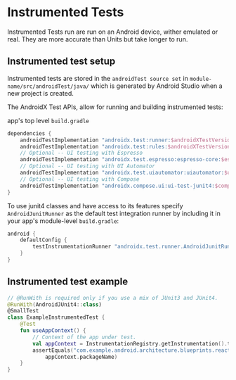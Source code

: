 # Instrumented Tests

Instrumented Tests run are run on an Android device, wither emulated or real. They are more accurate than Units but take longer to run.

## Instrumented test setup

Instrumented tests are stored in the `androidTest source set` in `module-name/src/androidTest/java/` which is generated by Android Studio when a new project is created.

The AndroidX Test APIs, allow for running and building instrumented tests:

app's top level `build.gradle`

```gradle
dependencies {
    androidTestImplementation "androidx.test:runner:$androidXTestVersion"
    androidTestImplementation "androidx.test:rules:$androidXTestVersion"
    // Optional -- UI testing with Espresso
    androidTestImplementation "androidx.test.espresso:espresso-core:$espressoVersion"
    // Optional -- UI testing with UI Automator
    androidTestImplementation "androidx.test.uiautomator:uiautomator:$uiAutomatorVersion"
    // Optional -- UI testing with Compose
    androidTestImplementation "androidx.compose.ui:ui-test-junit4:$compose_version"
}
```

To use junit4 classes and have access to its features specify `AndroidJunitRunner` as the default test integration runner by including it in your app's module-level `build.gradle`:

```gradle
android {
    defaultConfig {
        testInstrumentationRunner "androidx.test.runner.AndroidJunitRunner"
    }
}
```

## Instrumented test example

```kotlin
// @RunWith is required only if you use a mix of JUnit3 and JUnit4.
@RunWith(AndroidJUnit4::class)
@SmallTest
class ExampleInstrumentedTest {
    @Test
    fun useAppContext() {
        // Context of the app under test.
        val appContext = InstrumentationRegistry.getInstrumentation().targetContext
        assertEquals("com.example.android.architecture.blueprints.reactive",
            appContext.packageName)
    }
}
```
